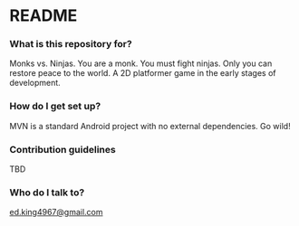 # README #

### What is this repository for? ###
Monks vs. Ninjas. You are a monk. You must fight ninjas. Only you can restore peace to the world. A 2D platformer game in the early stages of development.

### How do I get set up? ###

MVN is a standard Android project with no external dependencies. Go wild!

### Contribution guidelines ###

TBD

### Who do I talk to? ###

ed.king4967@gmail.com